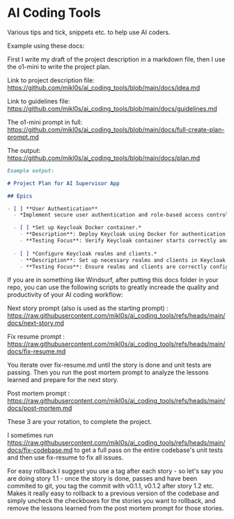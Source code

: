 # AI Coding Tools
Various tips and tick, snippets etc. to help use AI coders.

Example using these docs:

First I write my draft of the project description in a markdown file, then I use the o1-mini to write the project plan.

Link to project description file: https://github.com/mikl0s/ai_coding_tools/blob/main/docs/idea.md

Link to guidelines file: https://github.com/mikl0s/ai_coding_tools/blob/main/docs/guidelines.md

The o1-mini prompt in full: https://github.com/mikl0s/ai_coding_tools/blob/main/docs/full-create-plan-prompt.md

The output: https://github.com/mikl0s/ai_coding_tools/blob/main/docs/plan.md
```Markdown
Example output:

# Project Plan for AI Supervisor App

## Epics

- [ ] **User Authentication**
  - *Implement secure user authentication and role-based access control using Keycloak.*

  - [ ] *Set up Keycloak Docker container.*
    - **Description**: Deploy Keycloak using Docker for authentication services.
    - **Testing Focus**: Verify Keycloak container starts correctly and is accessible.
  
  - [ ] *Configure Keycloak realms and clients.*
    - **Description**: Set up necessary realms and clients in Keycloak.
    - **Testing Focus**: Ensure realms and clients are correctly configured and functional.
```

If you are in something like Windsurf, after putting this docs folder in your repo, you can use the following scripts to greatly increade the quality and productivity of your AI coding workflow:

Next story prompt (also is used as the starting prompt) : https://raw.githubusercontent.com/mikl0s/ai_coding_tools/refs/heads/main/docs/next-story.md

Fix resume prompt : https://raw.githubusercontent.com/mikl0s/ai_coding_tools/refs/heads/main/docs/fix-resume.md

You iterate over fix-resume.md until the story is done and unit tests are passing. Then you run the post mortem prompt to analyze the lessons learned and prepare for the next story.

Post mortem prompt : https://raw.githubusercontent.com/mikl0s/ai_coding_tools/refs/heads/main/docs/post-mortem.md

These 3 are your rotation, to complete the project.

I sometimes run https://raw.githubusercontent.com/mikl0s/ai_coding_tools/refs/heads/main/docs/fix-codebase.md to get a full pass on the entire codebase's unit tests and then use fix-resume to fix all issues.

For easy rollback I suggest you use a tag after each story - so let's say you are doing story 1.1 - once the story is done, passes and have been commited to git, you tag the commit with v0.1.1, v0.1.2 after story 1.2 etc. Makes it really easy to rollback to a previous version of the codebase and simply uncheck the checkboxes for the stories you want to rollback, and remove the lessons learned from the post mortem prompt for those stories.
